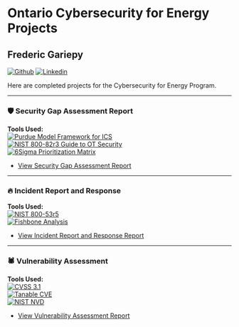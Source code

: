 # Ontario Cybersecurity for Energy Projects
## Frederic Gariepy
[![Github](https://img.shields.io/badge/-Github-000?style=flat&logo=Github&logoColor=white)](https://github.com//FredericGariepy)
[![Linkedin](https://img.shields.io/badge/-LinkedIn-blue?style=flat&logo=Linkedin&logoColor=white)](https://www.linkedin.com/in/fredisgood/)

Here are completed projects for the Cybersecurity for Energy Program.

---
### :shield: Security Gap Assessment Report 

**Tools Used:**  
[![Purdue Model Framework for ICS](https://img.shields.io/badge/Purdue_Model_Framework_for_ICS-000000?style=flat-square)](https://www.energy.gov/sites/default/files/2022-10/Infra_Topic_Paper_4-14_FINAL.pdf) \
[![NIST 800-82r3 Guide to OT Security](https://img.shields.io/badge/NIST_800_82r3-Guide_to_Operational_Technology_(OT)_Security-003d7d?style=flat-square)](https://csrc.nist.gov/pubs/sp/800/82/r3/final) \
[![6Sigma Prioritization Matrix](https://img.shields.io/badge/6Sigma_Prioritization_Matrix-3776AB?style=flat-square)](https://www.6sigma.us/project-management/project-prioritization-matrix-lean-six-sigma/)

- [View Security Gap Assessment Report](https://github.com/FredericGariepy/CyberEnergy/blob/main/Projects/Frederic_Gariepy_Security_Gap_Assessment_Report.pdf)
<!-- [View Accreditation Badge](https://api.ca.badgr.io/public/assertions/ucQVQhzdQ2eMpUdlgdhoxQ) -->
---

### :fire: Incident Report and Response  

**Tools Used:**  
[![NIST 800-53r5](https://img.shields.io/badge/NIST_800_83r5-Security_and_Privacy_Controls-003d7d?style=flat-square)](https://nvlpubs.nist.gov/nistpubs/SpecialPublications/NIST.SP.800-53r5.pdf)  
[![Fishbone Analysis](https://img.shields.io/badge/Fishbone_Analysis-green?style=flat-square)](https://www.cms.gov/medicare/provider-enrollment-and-certification/qapi/downloads/fishbonerevised.pdf)  

- [View Incident Report and Response Report](https://github.com/FredericGariepy/CyberEnergy/blob/main/Projects/Frederic_Gariepy_%20IR_and_Response.pdf)  
<!-- [View Accreditation Badge](https://api.ca.badgr.io/public/assertions/RP_iZWrwRgu_kd7dBsxxxg) -->

---
### :spider: Vulnerability Assessment

**Tools Used:**  
[![CVSS 3.1](https://img.shields.io/badge/CVSS-3.1-darkgreen?style=flat-square)](https://www.first.org/cvss/calculator/3.1) \
[![Tanable CVE](https://img.shields.io/badge/Tenable_CVEs-003d7d?style=flat-square)](https://www.tenable.com/cve) \
[![NIST NVD](https://img.shields.io/badge/NIST_NVD-003d7d?style=flat-square)](https://nvd.nist.gov/vuln/search)

- [View Vulnerability Assessment Report](https://github.com/FredericGariepy/CyberEnergy/blob/main/Projects/Frederic_Gariepy_Power_Pulse_Vulnerability_Assessment_Report.pdf)
<!-- [View Accreditation Badge](https://ca.badgr.com/public/assertions/BXoMoSSpShWRlvisSi7_zw) https://ca.badgr.com/public/assertions/BXoMoSSpShWRlvisSi7_zw -->
